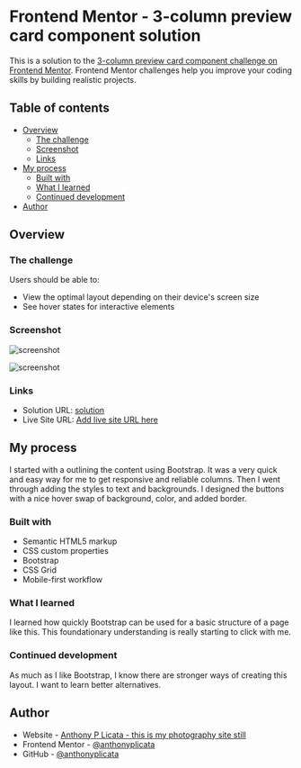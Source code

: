 # Frontend Mentor - 3-column preview card component solution

This is a solution to the [3-column preview card component challenge on Frontend Mentor](https://www.frontendmentor.io/challenges/3column-preview-card-component-pH92eAR2-). Frontend Mentor challenges help you improve your coding skills by building realistic projects. 

## Table of contents

- [Overview](#overview)
  - [The challenge](#the-challenge)
  - [Screenshot](#screenshot)
  - [Links](#links)
- [My process](#my-process)
  - [Built with](#built-with)
  - [What I learned](#what-i-learned)
  - [Continued development](#continued-development)
- [Author](#author)


## Overview

### The challenge

Users should be able to:

- View the optimal layout depending on their device's screen size
- See hover states for interactive elements

### Screenshot

![screenshot](https://github.com/anthonyplicata/3-column-preview-card/blob/db58727c2cf4c9c7a772a40d1dee77ee38da6332/images/Desktop_screenshot.png)

![screenshot](https://github.com/anthonyplicata/3-column-preview-card/blob/db58727c2cf4c9c7a772a40d1dee77ee38da6332/images/Mobile_screenshot.png)

### Links

- Solution URL: [solution](https://your-solution-url.com)
- Live Site URL: [Add live site URL here](https://github.com/anthonyplicata/3-column-preview-card)

## My process
I started with a outlining the content using Bootstrap. It was a very quick and easy way for me to get responsive and reliable columns. Then I went through adding the styles to text and backgrounds. I designed the buttons with a nice hover swap of background, color, and added border.
### Built with

- Semantic HTML5 markup
- CSS custom properties
- Bootstrap
- CSS Grid
- Mobile-first workflow

### What I learned

I learned how quickly Bootstrap can be used for a basic structure of a page like this. This foundationary understanding is really starting to click with me.


### Continued development

As much as I like Bootstrap, I know there are stronger ways of creating this layout. I want to learn better alternatives.

## Author

- Website - [Anthony P Licata - this is my photography site still](https://www.anthonyplicata.com)
- Frontend Mentor - [@anthonyplicata](https://www.frontendmentor.io/profile/anthonyplicata)
- GitHub - [@anthonyplicata](https://github.com/anthonyplicata)
